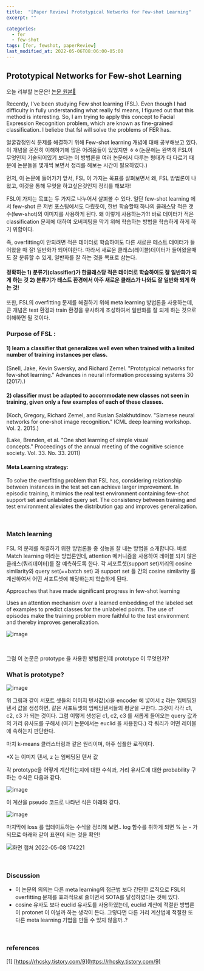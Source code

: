 ```yaml
---
title:  "[Paper Review] Prototypical Networks for Few-shot Learning"
excerpt: ""

categories:
  - fer
  - few-shot
tags: [fer, fewshot, paperReview]
last_modified_at: 2022-05-06T08:06:00-05:00
---
```


## Prototypical Networks for Few-shot Learning

오늘 리뷰할 논문은! [논문 원본🌼](https://arxiv.org/abs/1703.05175)

Recently, I've been studying Few shot learning (FSL). Even though I had difficulty in fully understanding what really fsl means, I figured out that this method is interesting. So, I am trying to apply this concept to Facial Expression Recognition problem, which are known as fine-grained classification. I beliebe that fsl will solve the problems of FER has.

얼굴감정인식 문제를 해결하기 위해 Few-shot learning 개념에 대해 공부해보고 있다. 이 개념을 온전히 이해하기에 많은 어려움들이 있었지만 ㅎㅎ(논문에는 완벽히 FSL이 무엇인지 기술되어있기 보다는 이 방법론을 여러 논문에서 다루는 형태가 다 다르기 때문에 논문들을 몇개씩 보면서 정리를 해보는 시간이 필요하였다.)

먼저, 이 논문에 들어가기 앞서, FSL 이 가지는 목표를 살펴보면서 왜, FSL 방법론이 나왔고, 이것을 통해 무엇을 하고싶은것인지 정리를 해보자!

FSL이 가지는 목표는 두 가지로 나누어서 살펴볼 수 있다. 일단 few-shot learning 에서 few-shot 은 저번 포스팅에서도 다뤘듯이, 한번 학습할때 하나의 클래스당 적은 갯수(few-shot)의 이미지를 사용하게 된다. 왜 이렇게 사용하는가?! 바로 데이터가 적은 classification 문제에 대하여 오버피팅을 막기 위해 학습하는 방법을 학습하게 하게 하기 위함이다. 

즉, overfitting이 안되려면 적은 데이터로 학습하여도 다른 새로운 테스트 데이터가 들어왔을 때 잘! 일반화가 되어야한다. 따라서 새로운 클래스(레이블)데이터가 들어왔을때도 잘 분류할 수 있게, 일반화를 잘 하는 것을 목표로 삼는다. 

#### 정확히는 1) 분류기(classifier)가 한클래스당 적은 데이터로 학습하여도 잘 일반화가 되게 하는 것 2) 분류기가 테스트 환경에서 아주 새로운 클래스가 나와도 잘 일반화 되게 하는 것! 

또한, FSL의 overfitting 문제를 해결하기 위해 meta learning 방법론을 사용하는데, 큰 개념은 test 환경과 train 환경을 유사하게 조성하여서 일반화를 잘 되게 하는 것으로 이해하면 될 것이다. 

### Purpose of FSL : 

#### 1) learn a classifier that generalizes well even when trained with a limited number of training instances per class.
   (Snell, Jake, Kevin Swersky, and Richard Zemel. "Prototypical networks for few-shot learning." Advances in neural information processing systems 30 (2017).)

#### 2) classifier must be adapted to accommodate new classes not seen in training, given only a few examples of each of these classes. 
   (Koch, Gregory, Richard Zemel, and Ruslan Salakhutdinov. "Siamese neural networks for one-shot image recognition." ICML deep learning workshop. Vol. 2. 2015.)
   
   (Lake, Brenden, et al. "One shot learning of simple visual concepts." Proceedings of the annual meeting of the cognitive science society. Vol. 33. No. 33. 2011)


#### Meta Learning strategy: 
To solve the overfitting problem that FSL has, considering relationship between instances in the test set can achieve larger improvement.
In episodic training, it mimics the real test environment containing few-shot support set and unlabeled query set. The consistency between training and test environment alleviates the distribution gap and improves generalization. 

<br>

### Match learning 

FSL 의 문제를 해결하기 위한 방법론들 중 성능을 잘 내는 방법을 소개합니다. 바로 Match learning 이라는 방법론인데, attention 메커니즘을 사용하여 레이블 되지 않은 클래스(쿼리데이터)를 잘 예측하도록 한다. 각 서포트셋(support set)끼리의 cosine similarity와 query set(==batch set) 과 support set 들 간의 cosine similarity 를 계산하여서 어떤 서포트셋에 해당하는지 학습하게 된다. 

Approaches that have made significant progress in few-shot learning

Uses an attention mechanism over a learned embedding of the labeled set of examples to predict classes for the unlabeled points. 
The use of episodes make the training problem more faithful to the test environment and thereby improves generalization. 


![image](https://user-images.githubusercontent.com/53431568/167287087-c6738d0e-f7ee-4ba3-8a5e-d04157dabaaf.png)

<br>

그럼 이 논문은 prototype 을 사용한 방법론인데 prototype 이 무엇인가?

### What is prototype?

![image](https://user-images.githubusercontent.com/53431568/167287222-77a460f4-c5bb-463b-8dcc-d713594f0a66.png)

위 그림과 같이 서포트 셋들의 이미지 텐서값(x)을 encoder 에 넣어서 z 라는 임베딩된 텐서 값을 생성하면, 같은 서포트셋의 임베딩텐서들의 평균을 구한다. 그것이 각각 c1, c2, c3 가 되는 것이다. 그럼 이렇게 생성된 c1, c2, c3 를 새롭게 들어오는 query 값과의 거리 유사도를 구해서 (여기 논문에서는 euclid 을 사용한다.) 각 쿼리가 어떤 레이블에 속하는지 판단한다. 

마치 k-means 클러스터링과 같은 원리이며, 아주 심플한 로직이다. 

*X 는 이미지 텐서, z 는 임베딩된 텐서 값 


각 prototype을 어떻게 계산하는지에 대한 수식과, 거리 유사도에 대한 probability 구하는 수식은 다음과 같다.

![image](https://user-images.githubusercontent.com/53431568/167288540-fed07aee-da7a-4f2c-bb0d-bbd4d0c4b973.png)


이 계산을 pseudo 코드로 나타낸 식은 아래와 같다. 

![image](https://user-images.githubusercontent.com/53431568/167288665-1c2978a3-f738-4d67-a97c-3d3b8be8e477.png)

마지막에 loss 를 업데이트하는 수식을 정리해 보면.. log 함수를 취하게 되면 % 는 - 가 되므로 아래와 같이 표현이 되는 것을 확인!

![화면 캡처 2022-05-08 174221](https://user-images.githubusercontent.com/53431568/167288732-0c2ba75c-dc15-4dca-8d7e-558701c13cd9.png)


<br>

### Discussion
- 이 논문의 의의는 다른 meta learning의 접근법 보다 간단한 로직으로 FSL의 overfitting 문제를 효과적으로 줄이면서 SOTA를 달성하였다는 것에 있다. 
- cosine 유사도 보다 euclid 유사도를 사용하였는데, euclid 계산에 적절한 방법론이 protonet 이 아닐까 하는 생각이 든다. 그렇다면 다른 거리 계산법에 적절한 또 다른 meta learning 기법을 만들 수 있지 않을까..?

<br>

### references

[1] [https://rhcsky.tistory.com/9](https://rhcsky.tistory.com/9)
